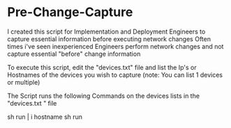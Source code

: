 # Pre-Change-Capture
I created this script for Implementation and Deployment Engineers to capture essential information before executing network changes
Often times i've seen inexperienced Engineers perform network changes and not capture essential "before" change information

To execute this script, edit the "devices.txt" file and list the Ip's or Hostnames of the devices you wish to capture
(note: You can list 1 devices or multiple)


The Script runs the following Commands on the devices lists in the "devices.txt " file

sh run | i hostname
sh run
